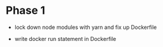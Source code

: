 Phase 1
=======

* lock down node modules with yarn and fix up Dockerfile

* write docker run statement in Dockerfile
